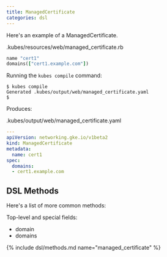 ```yaml
---
title: ManagedCertificate
categories: dsl
---
```


Here's an example of a ManagedCertificate.

.kubes/resources/web/managed_certificate.rb

```ruby
name "cert1"
domains(["cert1.example.com"])
```

Running the `kubes compile` command:

    $ kubes compile
    Generated .kubes/output/web/managed_certificate.yaml
    $

Produces:

.kubes/output/web/managed_certificate.yaml

```yaml
---
apiVersion: networking.gke.io/v1beta2
kind: ManagedCertificate
metadata:
  name: cert1
spec:
  domains:
  - cert1.example.com
```

## DSL Methods

Here's a list of more common methods:

Top-level and special fields:

* domain
* domains

{% include dsl/methods.md name="managed_certificate" %}
